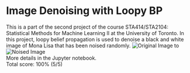 # Image Denoising with Loopy BP
This is a part of the second project of the course STA414/STA2104: Statistical Methods for Machine Learning II at the University of Toronto. In this project, loopy belief propagation is used to denoise a black and white image of Mona Lisa that has been noised randomly. 
![Original Image](https://user-images.githubusercontent.com/74214220/176751225-9f9424c2-93c0-40fe-b82e-bfb72b5fd083.png) to
![Noised Image](https://user-images.githubusercontent.com/74214220/176751325-8e3ab40f-1c16-4fe5-a9fc-ebdd37bcc014.png)\
More details in the Jupyter notebook.\
Total score: 100% (5/5)
